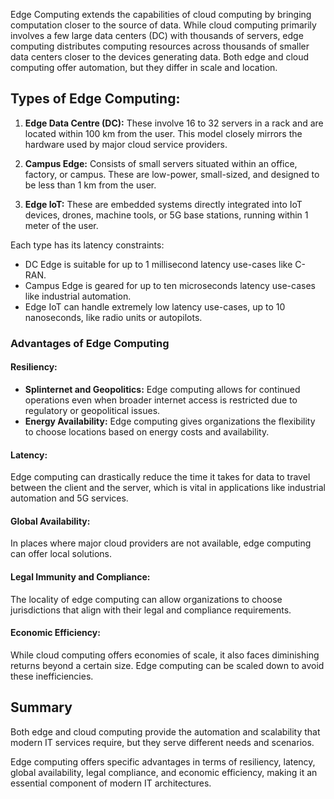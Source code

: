 Edge Computing extends the capabilities of cloud computing by bringing computation closer to the source of data. While cloud computing primarily involves a few large data centers (DC) with thousands of servers, edge computing distributes computing resources across thousands of smaller data centers closer to the devices generating data. Both edge and cloud computing offer automation, but they differ in scale and location.

## Types of Edge Computing:

1. **Edge Data Centre (DC):** These involve 16 to 32 servers in a rack and are located within 100 km from the user. This model closely mirrors the hardware used by major cloud service providers.

1. **Campus Edge:** Consists of small servers situated within an office, factory, or campus. These are low-power, small-sized, and designed to be less than 1 km from the user.

1. **Edge IoT:** These are embedded systems directly integrated into IoT devices, drones, machine tools, or 5G base stations, running within 1 meter of the user.

Each type has its latency constraints:

- DC Edge is suitable for up to 1 millisecond latency use-cases like C-RAN.
- Campus Edge is geared for up to ten microseconds latency use-cases like industrial automation.
- Edge IoT can handle extremely low latency use-cases, up to 10 nanoseconds, like radio units or autopilots.

### Advantages of Edge Computing

#### Resiliency:

- **Splinternet and Geopolitics:** Edge computing allows for continued operations even when broader internet access is restricted due to regulatory or geopolitical issues.
- **Energy Availability:** Edge computing gives organizations the flexibility to choose locations based on energy costs and availability.

#### Latency:

Edge computing can drastically reduce the time it takes for data to travel between the client and the server, which is vital in applications like industrial automation and 5G services.

#### Global Availability:

In places where major cloud providers are not available, edge computing can offer local solutions.

#### Legal Immunity and Compliance:

The locality of edge computing can allow organizations to choose jurisdictions that align with their legal and compliance requirements.

#### Economic Efficiency:

While cloud computing offers economies of scale, it also faces diminishing returns beyond a certain size. Edge computing can be scaled down to avoid these inefficiencies.

## Summary

Both edge and cloud computing provide the automation and scalability that modern IT services require, but they serve different needs and scenarios.

Edge computing offers specific advantages in terms of resiliency, latency, global availability, legal compliance, and economic efficiency, making it an essential component of modern IT architectures.
